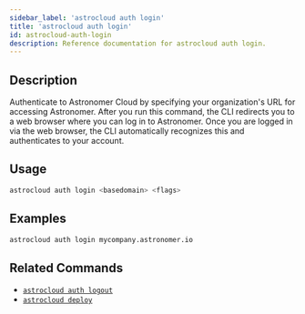 ```yaml
---
sidebar_label: 'astrocloud auth login'
title: 'astrocloud auth login'
id: astrocloud-auth-login
description: Reference documentation for astrocloud auth login.
---
```


## Description

Authenticate to Astronomer Cloud by specifying your organization's URL for accessing Astronomer. After you run this command, the CLI redirects you to a web browser where you can log in to Astronomer. Once you are logged in via the web browser, the CLI automatically recognizes this and authenticates to your account.

## Usage

```sh
astrocloud auth login <basedomain> <flags>
```

## Examples

```sh
astrocloud auth login mycompany.astronomer.io
```

## Related Commands

- [`astrocloud auth logout`](cli-reference/astrocloud-auth-logout.md)
- [`astrocloud deploy`](cli-reference/astrocloud-deploy.md)
